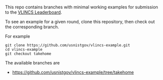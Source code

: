 This repo contains branches with minimal working examples for submission to the [VLINCS Leaderboard](https://pages.nist.gov/vlincs/).

To see an example for a given round, clone this repository, then check out the corresponding branch.

For example

```
git clone https://github.com/usnistgov/vlincs-example.git
cd vlincs-example
git checkout takehome
```

The available branches are

* https://github.com/usnistgov/vlincs-example/tree/takehome

